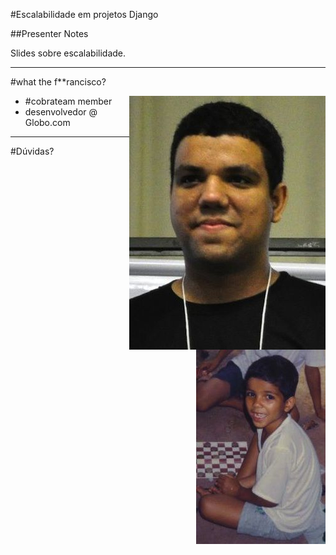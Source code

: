 #Escalabilidade em projetos Django

##Presenter Notes

Slides sobre escalabilidade.

---

#what the f\*\*rancisco?

<img src="img/francisco-souza.jpg" class="presenter" align="right" />
<img src="img/francisco-souza-muleque.jpg" class="child-presenter align-right" align="right" />

- \#cobrateam member
- desenvolvedor @ Globo.com


---

#Dúvidas?
